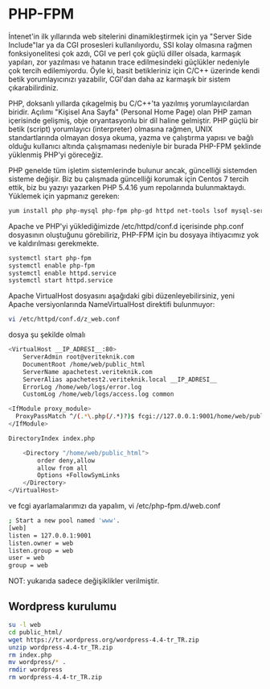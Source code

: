 # PHP-FPM

İntenet'in ilk yıllarında web sitelerini dinamikleştirmek için ya "Server Side Include"lar ya da CGI prosesleri kullanılıyordu, SSI kolay olmasına rağmen fonksiyonelitesi çok azdı, CGI ve perl çok güçlü diller olsada, karmaşık yapıları, zor yazılması ve hatanın trace edilmesindeki güçlükler nedeniyle çok tercih edilemiyordu. Öyle ki, basit betikleriniz için C/C++ üzerinde kendi betik yorumlayıcınızı yazabilir, CGI'dan daha az karmaşık bir sistem çıkarabilirdiniz.

PHP, doksanlı yıllarda çıkagelmiş bu C/C++'ta yazılmış yorumlayıcılardan biridir. Açılımı "Kişisel Ana Sayfa" (Personal Home Page) olan PHP zaman içerisinde gelişmiş, obje oryantasyonlu bir dil haline gelmiştir. PHP güçlü bir betik (script) yorumlayıcı (interpreter) olmasına rağmen, UNIX standartlarında olmayan dosya okuma, yazma ve çalıştırma yapısı ve bağlı olduğu kullanıcı altında çalışmaması nedeniyle bir burada PHP-FPM şeklinde yüklenmiş PHP'yi göreceğiz.

PHP genelde tüm işletim sistemlerinde bulunur ancak, güncelliği sistemden sisteme değişir. Biz bu çalışmada güncelliği korumak için Centos 7 tercih ettik, biz bu yazıyı yazarken PHP 5.4.16 yum repolarında bulunmaktaydı. Yüklemek için yapmanız gereken:

```bash
yum install php php-mysql php-fpm php-gd httpd net-tools lsof mysql-server
```

Apache ve PHP'yi yüklediğimizde /etc/httpd/conf.d içerisinde php.conf dosyasının oluştuğunu görebiliriz, PHP-FPM için bu dosyaya ihtiyacımız yok ve kaldırılması gerekmekte.

```bash
systemctl start php-fpm
systemctl enable php-fpm
systemctl enable httpd.service
systemctl start httpd.service
```

Apache VirtualHost dosyasını aşağıdaki gibi düzenleyebilirsiniz, yeni Apache versiyonlarında NameVirtualHost direktifi bulunmuyor:

```bash
vi /etc/httpd/conf.d/z_web.conf
```

dosya şu şekilde olmalı

```bash
<VirtualHost __IP_ADRESI__:80>
    ServerAdmin root@veriteknik.com
    DocumentRoot /home/web/public_html
    ServerName apachetest.veriteknik.com
    ServerAlias apachetest2.veriteknik.local __IP_ADRESI__
    ErrorLog /home/web/logs/error.log
    CustomLog /home/web/logs/access.log common

<IfModule proxy_module>
  ProxyPassMatch ^/(.*\.php(/.*)?)$ fcgi://127.0.0.1:9001/home/web/public_html/$1
</IfModule>

DirectoryIndex index.php

    <Directory "/home/web/public_html">
        order deny,allow
        allow from all
        Options +FollowSymLinks
    </Directory>
</VirtualHost>
```

ve fcgi ayarlamalarımızı da yapalım, vi /etc/php-fpm.d/web.conf

```bash
; Start a new pool named 'www'.
[web]
listen = 127.0.0.1:9001
listen.owner = web
listen.group = web
user = web
group = web
```

NOT: yukarıda sadece değişiklikler verilmiştir.

## Wordpress kurulumu

```bash
su -l web
cd public_html/
wget https://tr.wordpress.org/wordpress-4.4-tr_TR.zip
unzip wordpress-4.4-tr_TR.zip 
rm index.php 
mv wordpress/* .
rmdir wordpress
rm wordpress-4.4-tr_TR.zip
```
